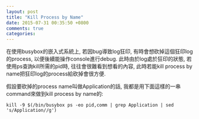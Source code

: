 ```yaml
---
layout: post
title: "Kill Process by Name"
date: 2015-07-31 00:35:50 +0800
comments: true
categories: 
---
```


在使用busybox的嵌入式系統上, 若因bug導致log狂印, 有時會想砍掉這個狂印log的process, 以便後續能操作console進行debug. 此時由於log處於狂印的狀態, 若使用ps查詢kill所需的pid時, 往往會很難看到想看的內容, 此時若能kill process by name把狂印log的process給砍掉會很方便.

假設要砍掉的process name叫做Application的話, 我都是用下面這樣的一串command來做到kill process by name的:

	kill -9 $(/bin/busybox ps -eo pid,comm | grep Application | sed 's/Application//g')

